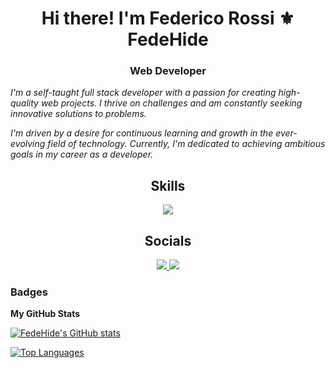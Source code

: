 <h1 align="center">Hi there!  I'm Federico Rossi ⚜️ FedeHide</h1>

<h3 align="center">Web Developer</h3>


<p><em>I'm a self-taught full stack developer with a passion for creating high-quality web projects. I thrive on challenges and am constantly seeking innovative solutions to problems.</em></p>

<p><em>I'm driven by a desire for continuous learning and growth in the ever-evolving field of technology. Currently, I'm dedicated to achieving ambitious goals in my career as a developer.</em></p>

<div align="center">
	<h2 align="center">Skills</h2>

<a href="https://skillicons.dev">
	<img src="https://skillicons.dev/icons?i=html,css,sass,js,ts,nodejs,aws,git,linux,figma" />
</a>
</div>

<div align="center">
  <h2 align="center">Socials</h2>
  <a href="https://www.linkedin.com/in/fede-hide-4a8209265/">
	  <img src="https://skillicons.dev/icons?i=linkedin" />
  </a>
  <a href="https://www.hackerrank.com/profile/FedeHide">
    <img src="https://i.postimg.cc/fyNN2kRc/hackerrank-icon.png" />
  </a>
</div>


### Badges

<b>My GitHub Stats</b>

<a href="http://www.github.com/FedeHide"><img src="https://github-readme-stats.vercel.app/api?username=FedeHide&show_icons=true&hide=&count_private=true&title_color=ef4444&text_color=ffffff&icon_color=a855f7&bg_color=27272a&hide_border=true&show_icons=true" alt="FedeHide's GitHub stats" /></a>

<a href="https://github.com/FedeHide" align="left"><img src="https://github-readme-stats.vercel.app/api/top-langs/?username=FedeHide&langs_count=10&title_color=ef4444&text_color=ffffff&icon_color=a855f7&bg_color=27272a&hide_border=true&locale=en&custom_title=Top%20%Languages" alt="Top Languages" /></a>
